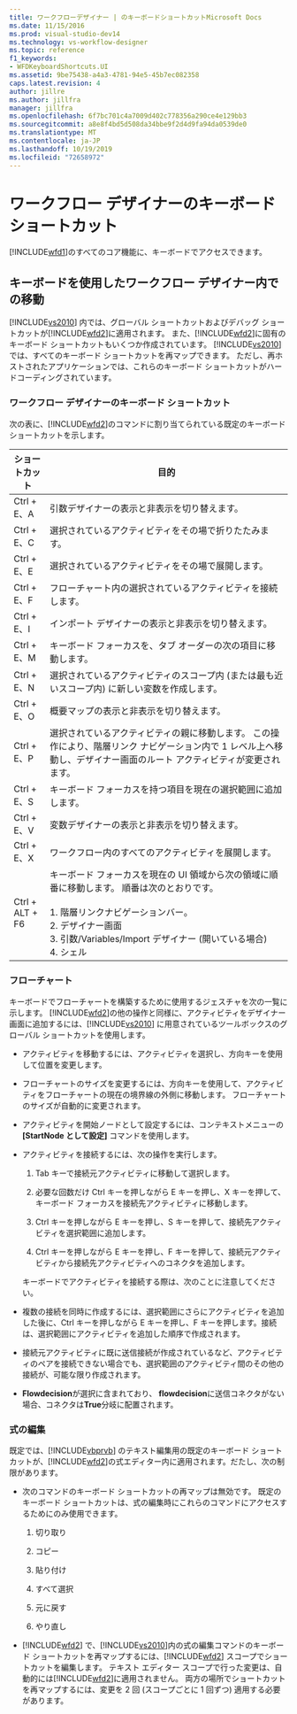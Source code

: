 ```yaml
---
title: ワークフローデザイナー | のキーボードショートカットMicrosoft Docs
ms.date: 11/15/2016
ms.prod: visual-studio-dev14
ms.technology: vs-workflow-designer
ms.topic: reference
f1_keywords:
- WFDKeyboardShortcuts.UI
ms.assetid: 9be75438-a4a3-4781-94e5-45b7ec082358
caps.latest.revision: 4
author: jillre
ms.author: jillfra
manager: jillfra
ms.openlocfilehash: 6f7bc701c4a7009d402c778356a290ce4e129bb3
ms.sourcegitcommit: a8e8f4bd5d508da34bbe9f2d4d9fa94da0539de0
ms.translationtype: MT
ms.contentlocale: ja-JP
ms.lasthandoff: 10/19/2019
ms.locfileid: "72658972"
---
```

# <a name="keyboard-shortcuts-in-the-workflow-designer"></a>ワークフロー デザイナーのキーボード ショートカット
[!INCLUDE[wfd1](../includes/wfd1-md.md)]のすべてのコア機能に、キーボードでアクセスできます。

## <a name="navigating-the-workflow-designer-using-the-keyboard"></a>キーボードを使用したワークフロー デザイナー内での移動
 [!INCLUDE[vs2010](../includes/vs2010-md.md)] 内では、グローバル ショートカットおよびデバッグ ショートカットが[!INCLUDE[wfd2](../includes/wfd2-md.md)]に適用されます。 また、[!INCLUDE[wfd2](../includes/wfd2-md.md)]に固有のキーボード ショートカットもいくつか作成されています。 [!INCLUDE[vs2010](../includes/vs2010-md.md)] では、すべてのキーボード ショートカットを再マップできます。 ただし、再ホストされたアプリケーションでは、これらのキーボード ショートカットがハードコーディングされています。

### <a name="workflow-designer-keyboard-shortcuts"></a>ワークフロー デザイナーのキーボード ショートカット
 次の表に、[!INCLUDE[wfd2](../includes/wfd2-md.md)]のコマンドに割り当てられている既定のキーボード ショートカットを示します。

|ショートカット|目的|
|--------------|-------------|
|Ctrl + E、A|引数デザイナーの表示と非表示を切り替えます。|
|Ctrl + E、C|選択されているアクティビティをその場で折りたたみます。|
|Ctrl + E、E|選択されているアクティビティをその場で展開します。|
|Ctrl + E、F|フローチャート内の選択されているアクティビティを接続します。|
|Ctrl + E、I|インポート デザイナーの表示と非表示を切り替えます。|
|Ctrl + E、M|キーボード フォーカスを、タブ オーダーの次の項目に移動します。|
|Ctrl + E、N|選択されているアクティビティのスコープ内 (または最も近いスコープ内) に新しい変数を作成します。|
|Ctrl + E、O|概要マップの表示と非表示を切り替えます。|
|Ctrl + E、P|選択されているアクティビティの親に移動します。 この操作により、階層リンク ナビゲーション内で 1 レベル上へ移動し、デザイナー画面のルート アクティビティが変更されます。|
|Ctrl + E、S|キーボード フォーカスを持つ項目を現在の選択範囲に追加します。|
|Ctrl + E、V|変数デザイナーの表示と非表示を切り替えます。|
|Ctrl + E、X|ワークフロー内のすべてのアクティビティを展開します。|
|Ctrl + ALT + F6|キーボード フォーカスを現在の UI 領域から次の領域に順番に移動します。 順番は次のとおりです。<br /><br /> 1. 階層リンクナビゲーションバー。<br />2. デザイナー画面<br />3. 引数/Variables/Import デザイナー (開いている場合)<br />4. シェル|

### <a name="flowchart"></a>フローチャート
 キーボードでフローチャートを構築するために使用するジェスチャを次の一覧に示します。 [!INCLUDE[wfd2](../includes/wfd2-md.md)]の他の操作と同様に、アクティビティをデザイナー画面に追加するには、[!INCLUDE[vs2010](../includes/vs2010-md.md)] に用意されているツールボックスのグローバル ショートカットを使用します。

- アクティビティを移動するには、アクティビティを選択し、方向キーを使用して位置を変更します。

- フローチャートのサイズを変更するには、方向キーを使用して、アクティビティをフローチャートの現在の境界線の外側に移動します。 フローチャートのサイズが自動的に変更されます。

- アクティビティを開始ノードとして設定するには、コンテキストメニューの **[StartNode として設定]** コマンドを使用します。

- アクティビティを接続するには、次の操作を実行します。

  1. Tab キーで接続元アクティビティに移動して選択します。

  2. 必要な回数だけ Ctrl キーを押しながら E キーを押し、X キーを押して、キーボード フォーカスを接続先アクティビティに移動します。

  3. Ctrl キーを押しながら E キーを押し、S キーを押して、接続先アクティビティを選択範囲に追加します。

  4. Ctrl キーを押しながら E キーを押し、F キーを押して、接続元アクティビティから接続先アクティビティへのコネクタを追加します。

  キーボードでアクティビティを接続する際は、次のことに注意してください。

- 複数の接続を同時に作成するには、選択範囲にさらにアクティビティを追加した後に、Ctrl キーを押しながら E キーを押し、F キーを押します。接続は、選択範囲にアクティビティを追加した順序で作成されます。

- 接続元アクティビティに既に送信接続が作成されているなど、アクティビティのペアを接続できない場合でも、選択範囲のアクティビティ間のその他の接続が、可能な限り作成されます。

- **Flowdecision**が選択に含まれており、 **flowdecision**に送信コネクタがない場合、コネクタは**True**分岐に配置されます。

### <a name="expression-editing"></a>式の編集
 既定では、[!INCLUDE[vbprvb](../includes/vbprvb-md.md)] のテキスト編集用の既定のキーボード ショートカットが、[!INCLUDE[wfd2](../includes/wfd2-md.md)]の式エディター内に適用されます。だたし、次の制限があります。

- 次のコマンドのキーボード ショートカットの再マップは無効です。 既定のキーボード ショートカットは、式の編集時にこれらのコマンドにアクセスするためにのみ使用できます。

    1. 切り取り

    2. コピー

    3. 貼り付け

    4. すべて選択

    5. 元に戻す

    6. やり直し

- [!INCLUDE[wfd2](../includes/wfd2-md.md)] で、[!INCLUDE[vs2010](../includes/vs2010-md.md)]内の式の編集コマンドのキーボード ショートカットを再マップするには、[!INCLUDE[wfd2](../includes/wfd2-md.md)] スコープでショートカットを編集します。 テキスト エディター スコープで行った変更は、自動的には[!INCLUDE[wfd2](../includes/wfd2-md.md)]に適用されません。 両方の場所でショートカットを再マップするには、変更を 2 回 (スコープごとに 1 回ずつ) 適用する必要があります。